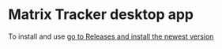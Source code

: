 # Matrix Tracker desktop app

To install and use [go to Releases and install the newest version](https://github.com/kenifl/Proyecto_A.L/releases/)
